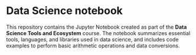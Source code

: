 # Data Science notebook

This repository contains the Jupyter Notebook created as part of the **Data Science Tools and Ecosystem** course. The notebook summarizes essential tools, languages, and libraries used in data science, and includes code examples to perform basic arithmetic operations and data conversions.
